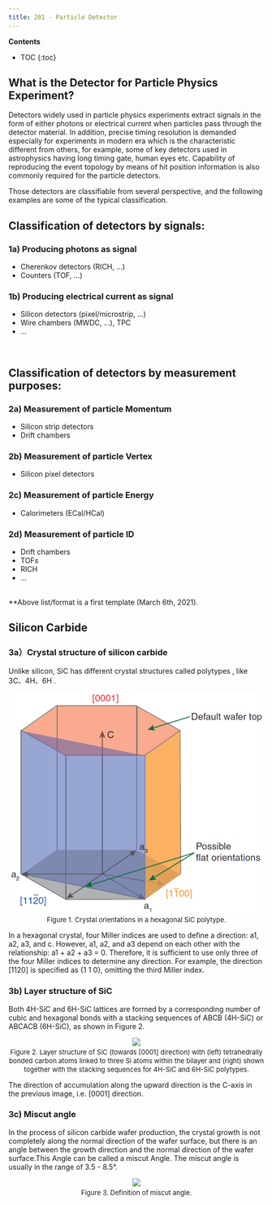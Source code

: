 ```yaml
---
title: 201 - Particle Detector  
---
```


**Contents**
* TOC
{:toc}

## What is the Detector for Particle Physics Experiment?
Detectors widely used in particle physics experiments extract signals in the
form of either photons or electrical current when particles pass through the detector material.
In addition, precise timing resolution is demanded especially for experiments in modern era
which is the characteristic different from others, for example,  some of key detectors
used in astrophysics having long timing gate, human eyes etc.
Capability of reproducing the event topology by means of hit position information
is also commonly required for the particle detectors.   <br>

Those detectors are classifiable from several perspective, and the following examples are some of the typical classification. <br>


## Classification of detectors by signals:          
### 1a) Producing photons as signal
  - Cherenkov detectors (RICH, ...)            
  - Counters (TOF, ...)   

### 1b) Producing electrical current as signal   
  - Silicon detectors (pixel/microstrip, ...)                   
  - Wire chambers (MWDC, ...), TPC
  - ...

<br>  

## Classification of detectors by measurement purposes:   
### 2a) Measurement of particle Momentum  
  - Silicon strip detectors
  - Drift chambers  

### 2b) Measurement of particle Vertex    
  - Silicon pixel detectors

### 2c) Measurement of particle Energy    
  - Calorimeters (ECal/HCal)

### 2d) Measurement of particle ID          
  - Drift chambers
  - TOFs
  - RICH
  - ...


<br>
**Above list/format is a first template (March 6th, 2021).   <br>


## Silicon Carbide
### 3a）Crystal structure of silicon carbide
Unlike silicon, SiC has different crystal structures called polytypes , like 3C、4H、6H .  <br>

<center>
<img src="/images/sic_hexagonal.png" width="500"/>
</center>

<center>
<font size=2 >
Figure 1. Crystal orientations in a hexagonal SiC polytype.
</font>
</center>

In a hexagonal crystal, four Miller indices are used to define a direction: a1, a2, a3, and c. 
However, a1, a2, and a3 depend on each other with the relationship: a1 + a2 + a3 = 0.
Therefore, it is sufficient to use only three of the four Miller indices to determine any direction. 
For example, the direction [1120] is specified as {1 1 0}, omitting the third Miller index.  <br>

### 3b) Layer structure of SiC
Both 4H-SiC and 6H-SiC lattices are formed by a corresponding number of cubic and hexagonal bonds 
with a stacking sequences of ABCB (4H-SiC) or ABCACB (6H-SiC), as shown in Figure 2.

<center>
<img src="/images/sd_sic_polytypes" width="500"/>
</center>

<center>
<font size=2 >
Figure 2. Layer structure of SiC (towards [0001] direction) with (left) tetrahedrally bonded carbon 
  atoms linked to three Si atoms within the bilayer and (right) shown together with the stacking sequences for 4H-SiC and 6H-SiC polytypes.
</font>
</center>

The direction of accumulation along the upward direction is the C-axis in the previous image, i.e. [0001] direction.

### 3c) Miscut angle
In the process of silicon carbide wafer production, the crystal growth is not completely along the normal direction of the wafer surface,
but there is an angle between the growth direction and the normal direction of the wafer surface.This Angle can be called a miscut Angle.
The miscut angle is usually in the range of 3.5 - 8.5°.

<center>
<img src="/images/sp_sic_miscut" width="500"/>
</center>

<center>
<font size=2 >
Figure 3. Definition of miscut angle.
</font>
</center>



